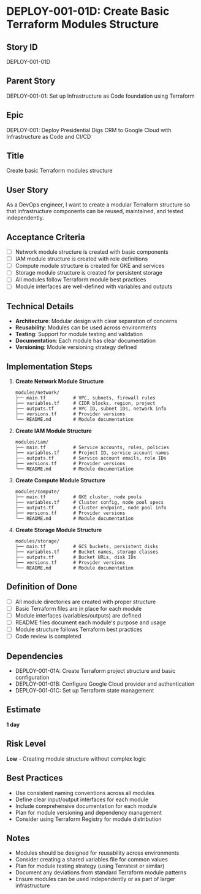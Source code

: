 # DEPLOY-001-01D: Create Basic Terraform Modules Structure

## Story ID
DEPLOY-001-01D

## Parent Story
DEPLOY-001-01: Set up Infrastructure as Code foundation using Terraform

## Epic
DEPLOY-001: Deploy Presidential Digs CRM to Google Cloud with Infrastructure as Code and CI/CD

## Title
Create basic Terraform modules structure

## User Story
As a DevOps engineer, I want to create a modular Terraform structure so that infrastructure components can be reused, maintained, and tested independently.

## Acceptance Criteria
- [ ] Network module structure is created with basic components
- [ ] IAM module structure is created with role definitions
- [ ] Compute module structure is created for GKE and services
- [ ] Storage module structure is created for persistent storage
- [ ] All modules follow Terraform module best practices
- [ ] Module interfaces are well-defined with variables and outputs

## Technical Details
- **Architecture**: Modular design with clear separation of concerns
- **Reusability**: Modules can be used across environments
- **Testing**: Support for module testing and validation
- **Documentation**: Each module has clear documentation
- **Versioning**: Module versioning strategy defined

## Implementation Steps
1. **Create Network Module Structure**
   ```
   modules/network/
   ├── main.tf          # VPC, subnets, firewall rules
   ├── variables.tf     # CIDR blocks, region, project
   ├── outputs.tf       # VPC ID, subnet IDs, network info
   ├── versions.tf      # Provider versions
   └── README.md        # Module documentation
   ```

2. **Create IAM Module Structure**
   ```
   modules/iam/
   ├── main.tf          # Service accounts, roles, policies
   ├── variables.tf     # Project ID, service account names
   ├── outputs.tf       # Service account emails, role IDs
   ├── versions.tf      # Provider versions
   └── README.md        # Module documentation
   ```

3. **Create Compute Module Structure**
   ```
   modules/compute/
   ├── main.tf          # GKE cluster, node pools
   ├── variables.tf     # Cluster config, node pool specs
   ├── outputs.tf       # Cluster endpoint, node pool info
   ├── versions.tf      # Provider versions
   └── README.md        # Module documentation
   ```

4. **Create Storage Module Structure**
   ```
   modules/storage/
   ├── main.tf          # GCS buckets, persistent disks
   ├── variables.tf     # Bucket names, storage classes
   ├── outputs.tf       # Bucket URLs, disk IDs
   ├── versions.tf      # Provider versions
   └── README.md        # Module documentation
   ```

## Definition of Done
- [ ] All module directories are created with proper structure
- [ ] Basic Terraform files are in place for each module
- [ ] Module interfaces (variables/outputs) are defined
- [ ] README files document each module's purpose and usage
- [ ] Module structure follows Terraform best practices
- [ ] Code review is completed

## Dependencies
- DEPLOY-001-01A: Create Terraform project structure and basic configuration
- DEPLOY-001-01B: Configure Google Cloud provider and authentication
- DEPLOY-001-01C: Set up Terraform state management

## Estimate
**1 day**

## Risk Level
**Low** - Creating module structure without complex logic

## Best Practices
- Use consistent naming conventions across all modules
- Define clear input/output interfaces for each module
- Include comprehensive documentation for each module
- Plan for module versioning and dependency management
- Consider using Terraform Registry for module distribution

## Notes
- Modules should be designed for reusability across environments
- Consider creating a shared variables file for common values
- Plan for module testing strategy (using Terratest or similar)
- Document any deviations from standard Terraform module patterns
- Ensure modules can be used independently or as part of larger infrastructure
